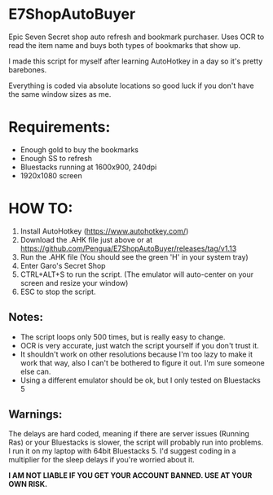 # E7ShopAutoBuyer

Epic Seven Secret shop auto refresh and bookmark purchaser. Uses OCR to read the item name and buys both types of bookmarks that show up. 

I made this script for myself after learning AutoHotkey in a day so it's pretty barebones.

Everything is coded via absolute locations so good luck if you don't have the same window sizes as me.

# Requirements:
- Enough gold to buy the bookmarks
- Enough SS to refresh
- Bluestacks running at 1600x900, 240dpi
- 1920x1080 screen

# HOW TO:
1. Install AutoHotkey (https://www.autohotkey.com/)
2. Download the .AHK file just above or at https://github.com/Pengua/E7ShopAutoBuyer/releases/tag/v1.13 
3. Run the .AHK file (You should see the green 'H' in your system tray)
4. Enter Garo's Secret Shop
5. CTRL+ALT+S to run the script. (The emulator will auto-center on your screen and resize your window)
6. ESC to stop the script.

## Notes:
- The script loops only 500 times, but is really easy to change.
- OCR is very accurate, just watch the script yourself if you don't trust it.
- It shouldn't work on other resolutions because I'm too lazy to make it work that way, also I can't be bothered to figure it out. I'm sure someone else can.
- Using a different emulator should be ok, but I only tested on Bluestacks 5

## Warnings:

The delays are hard coded, meaning if there are server issues (Running Ras) or your Bluestacks is slower, the script will probably run into problems. I run it on my laptop with 64bit Bluestacks 5. I'd suggest coding in a multiplier for the sleep delays if you're worried about it.

__I AM NOT LIABLE IF YOU GET YOUR ACCOUNT BANNED. USE AT YOUR OWN RISK.__
